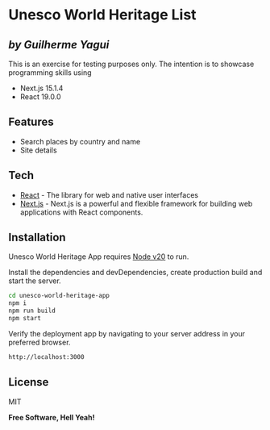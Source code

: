 # Unesco World Heritage List

## _by Guilherme Yagui_

This is an exercise for testing purposes only. The intention is to showcase programming skills using

- Next.js 15.1.4
- React 19.0.0

## Features

- Search places by country and name
- Site details

## Tech

- [React] - The library for web and native user interfaces
- [Next.js] - Next.js is a powerful and flexible framework for building web applications with React components.

## Installation

Unesco World Heritage App requires [Node v20](https://nodejs.org/en/download) to run.

Install the dependencies and devDependencies, create production build and start the server.

```sh
cd unesco-world-heritage-app
npm i
npm run build
npm start
```

Verify the deployment app by navigating to your server address in your preferred browser.

```sh
http://localhost:3000
```

## License

MIT

**Free Software, Hell Yeah!**

[Next.js]: https://nextjs.org/
[React]: https://react.dev/
